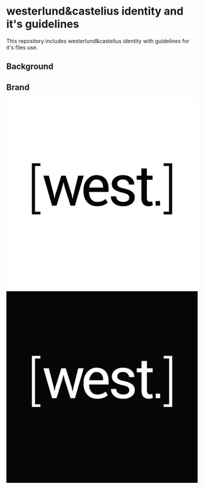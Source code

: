 westerlund&castelius identity and it's guidelines
=============

This repository includes westerlund&castelius identity with guidelines for it's files use.

Background
-------





Brand
-------

![Alt text](/logo/westerlundh&castelius-logo_black.jpg "")
![Alt text](/logo/westerlundh&castelius-logo_white.jpg "")